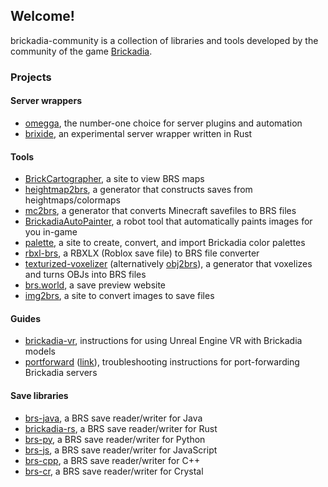 ## Welcome!

brickadia-community is a collection of libraries and tools developed by the community of the game [Brickadia](https://brickadia.com/).

### Projects

#### Server wrappers

* [omegga](https://github.com/brickadia-community/omegga), the number-one choice for server plugins and automation
* [brixide](https://github.com/brickadia-community/brixide), an experimental server wrapper written in Rust

#### Tools

* [BrickCartographer](https://github.com/brickadia-community/BrickCartographer), a site to view BRS maps
* [heightmap2brs](https://github.com/brickadia-community/heightmap2brs), a generator that constructs saves from heightmaps/colormaps
* [mc2brs](https://github.com/brickadia-community/mc2brs), a generator that converts Minecraft savefiles to BRS files
* [BrickadiaAutoPainter](https://github.com/brickadia-community/BrickadiaAutoPainter), a robot tool that automatically paints images for you in-game
* [palette](https://github.com/brickadia-community/palette), a site to create, convert, and import Brickadia color palettes
* [rbxl-brs](https://github.com/brickadia-community/rbxl-brs), a RBXLX (Roblox save file) to BRS file converter
* [texturized-voxelizer](https://github.com/brickadia-community/texturized-voxelizer) (alternatively [obj2brs](https://github.com/Kmschr/obj2brs)), a generator that voxelizes and turns OBJs into BRS files
* [brs.world](https://github.com/brickadia-community/brs.world), a save preview website
* [img2brs](https://github.com/brickadia-community/img2brs), a site to convert images to save files

#### Guides

* [brickadia-vr](https://github.com/brickadia-community/brickadia-vr), instructions for using Unreal Engine VR with Brickadia models
* [portforward](https://github.com/brickadia-community/portforward) ([link](https://portforward.brickadia.dev/)), troubleshooting instructions for port-forwarding Brickadia servers

#### Save libraries

* [brs-java](https://github.com/brickadia-community/brs-java), a BRS save reader/writer for Java
* [brickadia-rs](https://github.com/brickadia-community/brickadia-rs), a BRS save reader/writer for Rust
* [brs-py](https://github.com/brickadia-community/brs-py), a BRS save reader/writer for Python
* [brs-js](https://github.com/brickadia-community/brs-js), a BRS save reader/writer for JavaScript
* [brs-cpp](https://github.com/brickadia-community/brs-cpp), a BRS save reader/writer for C++
* [brs-cr](https://github.com/brickadia-community/brs-cr), a BRS save reader/writer for Crystal
